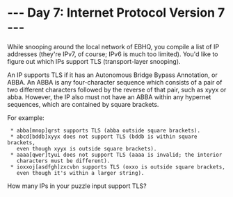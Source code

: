 # --- Day 7: Internet Protocol Version 7 ---

   While snooping around the local network of EBHQ, you compile a list of IP
   addresses (they're IPv7, of course; IPv6 is much too limited). You'd like
   to figure out which IPs support TLS (transport-layer snooping).

   An IP supports TLS if it has an Autonomous Bridge Bypass Annotation, or
   ABBA. An ABBA is any four-character sequence which consists of a pair of
   two different characters followed by the reverse of that pair, such as
   xyyx or abba. However, the IP also must not have an ABBA within any
   hypernet sequences, which are contained by square brackets.

   For example:

     * abba[mnop]qrst supports TLS (abba outside square brackets).
     * abcd[bddb]xyyx does not support TLS (bddb is within square brackets,
       even though xyyx is outside square brackets).
     * aaaa[qwer]tyui does not support TLS (aaaa is invalid; the interior
       characters must be different).
     * ioxxoj[asdfgh]zxcvbn supports TLS (oxxo is outside square brackets,
       even though it's within a larger string).

   How many IPs in your puzzle input support TLS?

